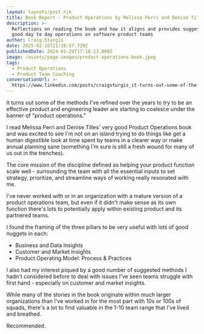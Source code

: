 ```yaml
---
layout: layouts/post.njk
title: Book Report - Product Operations by Melissa Perri and Denise Tilles
description: >-
  Reflections on reading the book and how it aligns and provides suggestions for
  good day to day operations on software product teams
author: Craig Sturgis
date: 2025-02-16T21:18:57.720Z
publishedDate: 2024-01-29T17:10:13.000Z
image: /assets/page-images/product-operations-book.jpeg
tags:
  - Product Operations
  - Product Team Coaching
conversationUrl: >-
  https://www.linkedin.com/posts/craigsturgis_it-turns-out-some-of-the-methods-ive-refined-activity-7157857493874860032-kQXT/
---
```


It turns out some of the methods I've refined over the years to try to be an effective product and engineering leader are starting to coalesce under the banner of "product operations."

I read Melissa Perri and Denise Tilles' very good Product Operations book and was excited to see I'm not on an island trying to do things like get a human digestible look at time spent by teams in a clearer way or make annual planning sane (something I'm sure is still a fresh wound for many of us out in the trenches).

The core mission of the discipline defined as helping your product function scale well - surrounding the team with all the essential inputs to set strategy, prioritize, and streamline ways of working really resonated with me.

I've never worked with or in an organization with a mature version of a product operations team, but even if it didn't make sense as its own function there's lots to potentially apply within existing product and its partnered teams.

I found the framing of the three pillars to be very useful with lots of good nuggets in each:

- Business and Data Insights
- Customer and Market Insights
- Product Operating Model: Process & Practices

I also had my interest piqued by a good number of suggested methods I hadn't considered before to deal with issues I've seen teams struggle with first hand - especially on customer and market insights.

While many of the stories in the book originate within much larger organizations than I've worked in for the most part with 10s or 100s of squads, there's a lot to find valuable in the 1-10 team range that I've lived and breathed.

Recommended.
